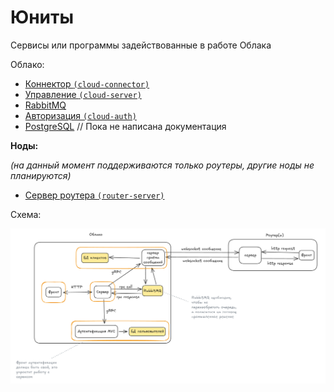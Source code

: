 # Юниты

Сервисы или программы задействованные в работе Облака

Облако:

- [Коннектор `(cloud-connector)`](./connector.md)
- [Управление `(cloud-server)`](./server.md)
- [RabbitMQ](./rabbitmq.md)
- [Авторизация `(cloud-auth)`](./cloud-auth.md)
- [PostgreSQL](./index.md) // Пока не написана документация

**Ноды:**

_(на данный момент поддерживаются только роутеры, другие ноды не планируются)_

- [Сервер роутера `(router-server)`](./router-server.md)

Схема:

![Схема](./scheme.png)

